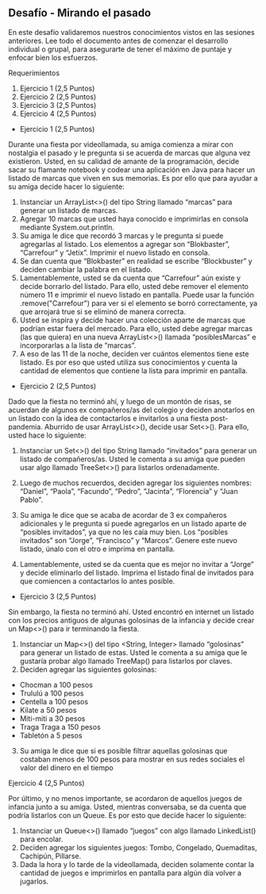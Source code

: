 Desafío - Mirando el pasado
--

En este desafío validaremos nuestros conocimientos vistos en las sesiones anteriores.
Lee todo el documento antes de comenzar el desarrollo individual o grupal, para asegurarte
de tener el máximo de puntaje y enfocar bien los esfuerzos.


Requerimientos
1) Ejercicio 1
   (2,5 Puntos)
2) Ejercicio 2
   (2,5 Puntos)
3) Ejercicio 3
   (2,5 Puntos)
4) Ejercicio 4
   (2,5 Puntos)



- Ejercicio 1
(2,5 Puntos)

Durante una fiesta por videollamada, su amiga comienza a mirar con nostalgia el pasado y le
pregunta si se acuerda de marcas que alguna vez existieron. Usted, en su calidad de amante
de la programación, decide sacar su flamante notebook y codear una aplicación en Java para
hacer un listado de marcas que viven en sus memorias. Es por ello que para ayudar a su amiga
decide hacer lo siguiente:

1. Instanciar un ArrayList<>() del tipo String llamado “marcas” para generar un listado
   de marcas.
2. Agregar 10 marcas que usted haya conocido e imprimirlas en consola mediante
   System.out.println.
3. Su amiga le dice que recordó 3 marcas y le pregunta si puede agregarlas al listado.
   Los elementos a agregar son “Blokbaster”, “Carrefour” y “Jetix”. Imprimir el nuevo
   listado en consola.
4. Se dan cuenta que “Blokbaster” en realidad se escribe “Blockbuster” y deciden cambiar
   la palabra en el listado.
5. Lamentablemente, usted se da cuenta que “Carrefour” aún existe y decide borrarlo del
   listado. Para ello, usted debe remover el elemento número 11 e imprimir el nuevo
   listado en pantalla. Puede usar la función .remove("Carrefour") para ver si el
   elemento se borró correctamente, ya que arrojará true si se eliminó de manera
   correcta. 
6. Usted se inspira y decide hacer una colección aparte de marcas que podrían estar
      fuera del mercado. Para ello, usted debe agregar marcas (las que quiera) en una nueva
      ArrayList<>() llamada “posiblesMarcas” e incorporarlas a la lista de ”marcas”.
7. A eso de las 11 de la noche, deciden ver cuántos elementos tiene este listado. Es por
   eso que usted utiliza sus conocimientos y cuenta la cantidad de elementos que
   contiene la lista para imprimir en pantalla.



- Ejercicio 2
(2,5 Puntos)

Dado que la fiesta no terminó ahí, y luego de un montón de risas, se acuerdan de algunos ex
compañeros/as del colegio y deciden anotarlos en un listado con la idea de contactarlos e
invitarlos a una fiesta post-pandemia. Aburrido de usar ArrayList<>(), decide usar Set<>().
Para ello, usted hace lo siguiente:
1. Instanciar un Set<>() del tipo String llamado “invitados” para generar un listado de
   compañeros/as. Usted le comenta a su amiga que pueden usar algo llamado
   TreeSet<>() para listarlos ordenadamente.
2. Luego de muchos recuerdos, deciden agregar los siguientes nombres: “Daniel”,
   “Paola”, “Facundo”, “Pedro”, ”Jacinta”, “Florencia” y “Juan Pablo”. 

3. Su amiga le dice que se acaba de acordar de 3 ex compañeros adicionales y le
   pregunta si puede agregarlos en un listado aparte de “posibles invitados”, ya que no
   les caía muy bien. Los “posibles invitados” son “Jorge”, “Francisco” y “Marcos”. Genere
   este nuevo listado, únalo con el otro e imprima en pantalla.
4. Lamentablemente, usted se da cuenta que es mejor no invitar a “Jorge” y decide
   eliminarlo del listado. Imprima el listado final de invitados para que comiencen a
   contactarlos lo antes posible. 



- Ejercicio 3
(2,5 Puntos)

Sin embargo, la fiesta no terminó ahí. Usted encontró en internet un listado con los precios
antiguos de algunas golosinas de la infancia y decide crear un Map<>() para ir terminando la
fiesta.
1. Instanciar un Map<>() del tipo <String, Integer> llamado “golosinas” para generar un
   listado de estas. Usted le comenta a su amiga que le gustaría probar algo llamado
   TreeMap() para listarlos por claves.
2. Deciden agregar las siguientes golosinas:  
- Chocman a 100 pesos
- Trululú a 100 pesos
- Centella a 100 pesos
- Kilate a 50 pesos
- Miti-miti a 30 pesos
- Traga Traga a 150 pesos
- Tabletón a 5 pesos

3. Su amiga le dice que si es posible filtrar aquellas golosinas que costaban menos de
   100 pesos para mostrar en sus redes sociales el valor del dinero en el tiempo


Ejercicio 4
(2,5 Puntos)

Por último, y no menos importante, se acordaron de aquellos juegos de infancia junto a su
amiga. Usted, mientras conversaba, se da cuenta que podría listarlos con un Queue. Es por
esto que decide hacer lo siguiente:
1. Instanciar un Queue<>() llamado “juegos” con algo llamado LinkedList() para
   encolar.
2. Deciden agregar los siguientes juegos: Tombo, Congelado, Quemaditas, Cachipún,
   Pillarse.
3. Dada la hora y lo tarde de la videollamada, deciden solamente contar la cantidad de
   juegos e imprimirlos en pantalla para algún día volver a jugarlos.

















